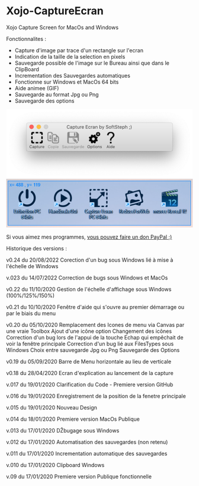 # Xojo-CaptureEcran
Xojo Capture Screen for MacOs and Windows

Fonctionnalites :
- Capture d'image par trace d'un rectangle sur l'ecran
- Indication de la taille de la selection en pixels
- Sauvegarde possible de l'image sur le Bureau ainsi que dans le ClipBoard
- Incrementation des Sauvegardes automatiques
- Fonctionne sur Windows et MacOs 64 bits
- Aide animee (GIF)
- Sauvegarde au format Jpg ou Png
- Sauvegarde des options

<img src="ScreenShot.png" width="640">
<img src="ScreenShot2.png" width="640">

Si vous aimez mes programmes, <a href="https://www.paypal.com/donate/?hosted_button_id=GY5LTDDPZ2HZG"> vous pouvez faire un don PayPal ;)</a>

Historique des versions :

v0.24 du 20/08/2022
Corection d'un bug sous Windows lié à mise à l'échelle de Windows

v.023 du 14/07/2022
Correction de bugs sous Windows et MacOs

v0.22 du 11/10/2020
Gestion de l'échelle d'affichage sous Windows (100%/125%/150%)

v0.21 du 10/10/2020
Fenêtre d'aide qui s'ouvre au premier démarrage ou par le biais du menu

v0.20 du 05/10/2020
Remplacement des Icones de menu via Canvas par une vraie Toolbox
Ajout d'une icône option
Changement des icônes
Correction d'un bug lors de l'appui de la touche Echap qui empêchait de voir la fenêtre principale
Correction d'un bug lié aux FilesTypes sous Windows
Choix entre sauvegarde Jpg ou Png
Sauvegarde des Options

v0.19 du 05/09/2020
Barre de Menu horizontale au lieu de verticale

v0.18 du 28/04/2020
Ecran d'explication au lancement de la capture

v.017 du 19/01/2020
Clarification du Code - Premiere version GitHub

v.016 du 19/01/2020
Enregistrement de la position de la fenetre principale

v.015 du 19/01/2020
Nouveau Design

v.014 du 18/01/2020
Premiere version MacOs Publique

v.013 du 17/01/2020
DŽbugage sous Windows

v.012 du 17/01/2020
Automatisation des sauvegardes (non retenu)

v.011 du 17/01/2020
Incrementation automatique des sauvegardes

v.010 du 17/01/2020
Clipboard Windows

v.09 du 17/01/2020
Premiere version Publique fonctionnelle
